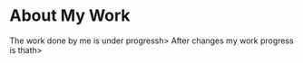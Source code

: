 <!DOCTYPE html>
<html>
<head>
	<title>
		MY Page 
	</title>
</head>
<body>
<h1>About My Work </h1>
<p1>The work done by me is under progress</p1>h>
<p1>After changes my work  progress is that</p1>h>

</body>
</html>
